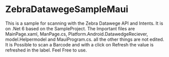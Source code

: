 # ZebraDatawegeSampleMaui
This is a sample for scanning with the Zebra Datawege API and Intents. It is on .Net 6 based on the SampleProject. The Important files are MainPage.xaml, ManPage.cs, Platform.Android.DatawedgeReciever, model.Helpermodel and MauiProgram.cs. all the other things are not edited. It is Possible to scan a Barcode and with a click on Refresh the value is refreshed in the label. Feel Free to use.

